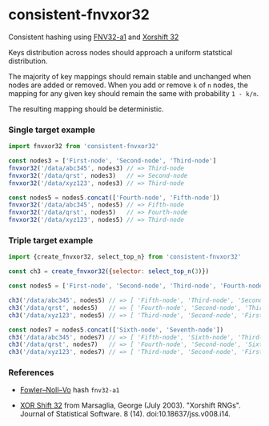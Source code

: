 # consistent-fnvxor32

Consistent hashing using [FNV32-a1][FNV32] and [Xorshift 32][XOR32]

Keys distribution across nodes should approach a uniform statstical distribution.

The majority of key mappings should remain stable and unchanged when nodes are
added or removed.  When you add or remove `k` of `n` nodes, the mapping for any
given key should remain the same with probability `1 - k/n`.

The resulting mapping should be deterministic.


### Single target example

```javascript
import fnvxor32 from 'consistent-fnvxor32'

const nodes3 = ['First-node', 'Second-node', 'Third-node']
fnvxor32('/data/abc345', nodes3) // => Third-node
fnvxor32('/data/qrst', nodes3)   // => Second-node
fnvxor32('/data/xyz123', nodes3) // => Third-node

const nodes5 = nodes5.concat(['Fourth-node', 'Fifth-node'])
fnvxor32('/data/abc345', nodes5) // => Fifth-node
fnvxor32('/data/qrst', nodes5)   // => Fourth-node
fnvxor32('/data/xyz123', nodes5) // => Third-node

```

### Triple target example

```javascript
import {create_fnvxor32, select_top_n} from 'consistent-fnvxor32'

const ch3 = create_fnvxor32({selector: select_top_n(3)})

const nodes5 = ['First-node', 'Second-node', 'Third-node', 'Fourth-node', 'Fifth-node']

ch3('/data/abc345', nodes5) // => [ 'Fifth-node', 'Third-node', 'Second-node' ]
ch3('/data/qrst', nodes5)   // => [ 'Fourth-node', 'Second-node', 'Third-node' ]
ch3('/data/xyz123', nodes5) // => [ 'Third-node', 'Second-node', 'First-node' ]

const nodes7 = nodes5.concat(['Sixth-node', 'Seventh-node'])
ch3('/data/abc345', nodes7) // => [ 'Fifth-node', 'Sixth-node', 'Third-node' ]
ch3('/data/qrst', nodes7)   // => [ 'Fourth-node', 'Second-node', 'Sixth-node' ]
ch3('/data/xyz123', nodes7) // => [ 'Third-node', 'Second-node', 'First-node' ]

```


### References

- [Fowler–Noll–Vo][FNV32] hash `fnv32-a1`

- [XOR Shift 32][XOR32] from Marsaglia, George (July 2003). "Xorshift RNGs". Journal of Statistical Software. 8 (14). doi:10.18637/jss.v008.i14.

[FNV32]: https://en.wikipedia.org/wiki/Fowler%E2%80%93Noll%E2%80%93Vo_hash_function#FNV-1a_hash
[XOR32]: https://en.wikipedia.org/wiki/Xorshift
